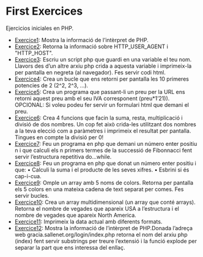 # First Exercices
Ejercicios iniciales en PHP.

- [Exercice1](https://github.com/oscarjuly23/PHP_Basics/blob/main/Exercices/Exercici1.php):
Mostra la informació de l’intèrpret de PHP.
- [Exercice2](https://github.com/oscarjuly23/PHP_Basics/blob/main/Exercices/Exercici2.php):
Retorna la informació sobre HTTP_USER_AGENT i "HTTP_HOST".
- [Exercice3](https://github.com/oscarjuly23/PHP_Basics/blob/main/Exercices/Exercici3.php):
Escriu un script php que guardi en una variable el teu nom. Llavors des d’un altre arxiu php crida a aquesta variable i imprimeix-la per pantalla en negreta (al navegador). Fes servir codi html.
- [Exercice4](https://github.com/oscarjuly23/PHP_Basics/blob/main/Exercices/Exercici4.php):
Crea un bucle que ens retorni per pantalla les 10 primeres potencies de 2 (2^2, 2^3, ...).
- [Exercice5](https://github.com/oscarjuly23/PHP_Basics/blob/main/Exercices/Exercici5.php):
Crea un programa que passant-li un preu per la URL ens retorni aquest preu amb el seu IVA corresponent (preu*1’21)). OPCIONAL: Si voleu podeu fer servir un formulari html que demani el preu.
- [Exercice6](https://github.com/oscarjuly23/PHP_Basics/blob/main/Exercices/Exercici6.php):
Crea 4 funcions que facin la suma, resta, multiplicació i divisió de dos nombres. Un cop
fet això crida-les utilitzant dos nombres a la teva elecció com a paràmetres i imprimeix
el resultat per pantalla. Tingues en compte la divisió per 0!
- [Exercice7](https://github.com/oscarjuly23/PHP_Basics/blob/main/Exercices/Exercici7.php):
Feu un programa en php que demani un número enter positiu n i que calculi els n
primers termes de la successió de Fibonnacci fent servir l’estructura repetitiva
do...while.
- [Exercice8](https://github.com/oscarjuly23/PHP_Basics/blob/main/Exercices/Exercici8.php):
Feu un programa en php que donat un número enter positiu i que:
• Calculi la suma i el producte de les seves xifres.
• Esbrini si és cap-i-cua.
- [Exercice9](https://github.com/oscarjuly23/PHP_Basics/blob/main/Exercices/Exercici9.php):
Omple un array amb 5 noms de colors. Retorna per pantalla els 5 colors en una
mateixa cadena de text separat per comes. Fes servir bucles. 
- [Exercice10](https://github.com/oscarjuly23/PHP_Basics/blob/main/Exercices/Exercici10.php):
Crea un array multidimensional (un array que conté arrays). Retorna el nombre de vegades que apareix USA a l’estructura i el nombre de vegades
que apareix North America.
- [Exercice11](https://github.com/oscarjuly23/PHP_Basics/blob/main/Exercices/Exercici11.php):
Imprimeix la data actual amb diferents formats.
- [Exercice12](https://github.com/oscarjuly23/PHP_Basics/blob/main/Exercices/Exercici12.php):
Mostra la informació de l’intèrpret de PHP.Donada l’adreça web gracia.sallenet.org/login/index.php retorna el nom del arxiu
php (index) fent servir substrings per treure l’extensió i la funció explode per separar la
part que ens interessa del enllaç.
